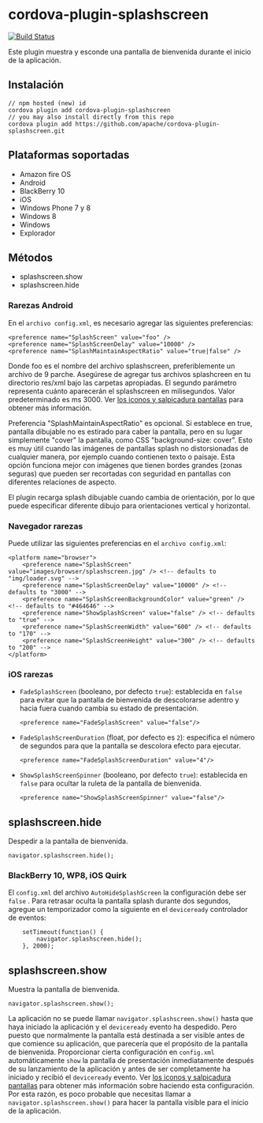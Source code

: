 <!--
# license: Licensed to the Apache Software Foundation (ASF) under one
#         or more contributor license agreements.  See the NOTICE file
#         distributed with this work for additional information
#         regarding copyright ownership.  The ASF licenses this file
#         to you under the Apache License, Version 2.0 (the
#         "License"); you may not use this file except in compliance
#         with the License.  You may obtain a copy of the License at
#
#           http://www.apache.org/licenses/LICENSE-2.0
#
#         Unless required by applicable law or agreed to in writing,
#         software distributed under the License is distributed on an
#         "AS IS" BASIS, WITHOUT WARRANTIES OR CONDITIONS OF ANY
#         KIND, either express or implied.  See the License for the
#         specific language governing permissions and limitations
#         under the License.
-->

# cordova-plugin-splashscreen

[![Build Status](https://travis-ci.org/apache/cordova-plugin-splashscreen.svg)](https://travis-ci.org/apache/cordova-plugin-splashscreen)

Este plugin muestra y esconde una pantalla de bienvenida durante el inicio de la aplicación.

## Instalación

    // npm hosted (new) id
    cordova plugin add cordova-plugin-splashscreen
    // you may also install directly from this repo
    cordova plugin add https://github.com/apache/cordova-plugin-splashscreen.git
    

## Plataformas soportadas

  * Amazon fire OS
  * Android
  * BlackBerry 10
  * iOS
  * Windows Phone 7 y 8
  * Windows 8
  * Windows
  * Explorador

## Métodos

  * splashscreen.show
  * splashscreen.hide

### Rarezas Android

En el `archivo config.xml`, es necesario agregar las siguientes preferencias:

    <preference name="SplashScreen" value="foo" />
    <preference name="SplashScreenDelay" value="10000" />
    <preference name="SplashMaintainAspectRatio" value="true|false" />
    

Donde foo es el nombre del archivo splashscreen, preferiblemente un archivo de 9 parche. Asegúrese de agregar tus archivos splashcreen en tu directorio res/xml bajo las carpetas apropiadas. El segundo parámetro representa cuánto aparecerán el splashscreen en milisegundos. Valor predeterminado es ms 3000. Ver [los iconos y salpicadura pantallas](http://cordova.apache.org/docs/en/edge/config_ref_images.md.html) para obtener más información.

Preferencia "SplashMaintainAspectRatio" es opcional. Si establece en true, pantalla dibujable no es estirado para caber la pantalla, pero en su lugar simplemente "cover" la pantalla, como CSS "background-size: cover". Esto es muy útil cuando las imágenes de pantallas splash no distorsionadas de cualquier manera, por ejemplo cuando contienen texto o paisaje. Esta opción funciona mejor con imágenes que tienen bordes grandes (zonas seguras) que pueden ser recortadas con seguridad en pantallas con diferentes relaciones de aspecto.

El plugin recarga splash dibujable cuando cambia de orientación, por lo que puede especificar diferente dibujo para orientaciones vertical y horizontal.

### Navegador rarezas

Puede utilizar las siguientes preferencias en el `archivo config.xml`:

    <platform name="browser">
        <preference name="SplashScreen" value="images/browser/splashscreen.jpg" /> <!-- defaults to "img/loader.svg" -->
        <preference name="SplashScreenDelay" value="10000" /> <!-- defaults to "3000" -->
        <preference name="SplashScreenBackgroundColor" value="green" /> <!-- defaults to "#464646" -->
        <preference name="ShowSplashScreen" value="false" /> <!-- defaults to "true" -->
        <preference name="SplashScreenWidth" value="600" /> <!-- defaults to "170" -->
        <preference name="SplashScreenHeight" value="300" /> <!-- defaults to "200" -->
    </platform>
    

### iOS rarezas

  * `FadeSplashScreen` (booleano, por defecto `true`): establecida en `false` para evitar que la pantalla de bienvenida de descolorarse adentro y hacia fuera cuando cambia su estado de presentación.
    
        <preference name="FadeSplashScreen" value="false"/>
        

  * `FadeSplashScreenDuration` (float, por defecto es `2`): especifica el número de segundos para que la pantalla se descolora efecto para ejecutar.
    
        <preference name="FadeSplashScreenDuration" value="4"/>
        

  * `ShowSplashScreenSpinner` (booleano, por defecto `true`): establecida en `false` para ocultar la ruleta de la pantalla de bienvenida.
    
        <preference name="ShowSplashScreenSpinner" value="false"/>
        

## splashscreen.hide

Despedir a la pantalla de bienvenida.

    navigator.splashscreen.hide();
    

### BlackBerry 10, WP8, iOS Quirk

El `config.xml` del archivo `AutoHideSplashScreen` la configuración debe ser `false` . Para retrasar oculta la pantalla splash durante dos segundos, agregue un temporizador como la siguiente en el `deviceready` controlador de eventos:

        setTimeout(function() {
            navigator.splashscreen.hide();
        }, 2000);
    

## splashscreen.show

Muestra la pantalla de bienvenida.

    navigator.splashscreen.show();
    

La aplicación no se puede llamar `navigator.splashscreen.show()` hasta que haya iniciado la aplicación y el `deviceready` evento ha despedido. Pero puesto que normalmente la pantalla está destinada a ser visible antes de que comience su aplicación, que parecería que el propósito de la pantalla de bienvenida. Proporcionar cierta configuración en `config.xml` automáticamente `show` la pantalla de presentación inmediatamente después de su lanzamiento de la aplicación y antes de ser completamente ha iniciado y recibió el `deviceready` evento. Ver [los iconos y salpicadura pantallas](http://cordova.apache.org/docs/en/edge/config_ref_images.md.html) para obtener más información sobre haciendo esta configuración. Por esta razón, es poco probable que necesitas llamar a `navigator.splashscreen.show()` para hacer la pantalla visible para el inicio de la aplicación.
